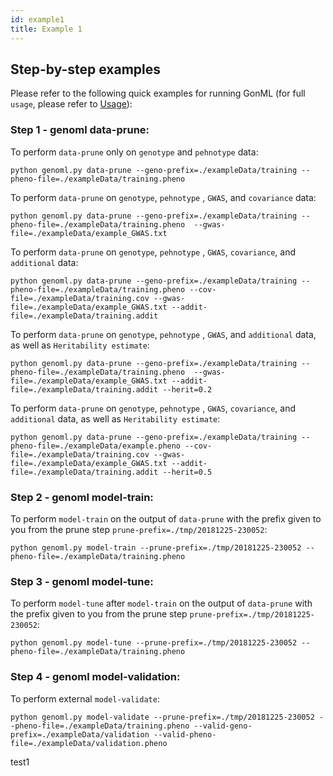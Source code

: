 ```yaml
---
id: example1
title: Example 1
---
```


## Step-by-step examples 
Please refer to the following quick examples for running GonML (for full `usage`, please refer to [Usage](#usage)):

### Step 1 - genoml data-prune:
To perform `data-prune` only on `genotype` and `pehnotype` data:

    python genoml.py data-prune --geno-prefix=./exampleData/training --pheno-file=./exampleData/training.pheno 

To perform `data-prune`  on `genotype`, `pehnotype` , `GWAS`, and `covariance` data:
 
    python genoml.py data-prune --geno-prefix=./exampleData/training --pheno-file=./exampleData/training.pheno  --gwas-file=./exampleData/example_GWAS.txt  

To perform `data-prune`  on `genotype`, `pehnotype` , `GWAS`, `covariance`, and `additional` data:

    python genoml.py data-prune --geno-prefix=./exampleData/training --pheno-file=./exampleData/training.pheno --cov-file=./exampleData/training.cov --gwas-file=./exampleData/example_GWAS.txt --addit-file=./exampleData/training.addit  

To perform `data-prune`  on `genotype`, `pehnotype` , `GWAS`, and `additional` data, as well as `Heritability estimate`:

    python genoml.py data-prune --geno-prefix=./exampleData/training --pheno-file=./exampleData/training.pheno  --gwas-file=./exampleData/example_GWAS.txt --addit-file=./exampleData/training.addit --herit=0.2  

To perform `data-prune`  on `genotype`, `pehnotype` , `GWAS`, `covariance`, and `additional` data, as well as `Heritability estimate`:

    python genoml.py data-prune --geno-prefix=./exampleData/training --pheno-file=./exampleData/example.pheno --cov-file=./exampleData/training.cov --gwas-file=./exampleData/example_GWAS.txt --addit-file=./exampleData/training.addit --herit=0.5 

### Step 2 - genoml model-train:
To perform `model-train`  on the output of `data-prune` with the prefix given to you from the prune step `prune-prefix=./tmp/20181225-230052`:
 
    python genoml.py model-train --prune-prefix=./tmp/20181225-230052 --pheno-file=./exampleData/training.pheno  

### Step 3 - genoml model-tune:
To perform `model-tune`  after `model-train`  on the output of `data-prune` with the prefix given to you from the prune step `prune-prefix=./tmp/20181225-230052`:

    python genoml.py model-tune --prune-prefix=./tmp/20181225-230052 --pheno-file=./exampleData/training.pheno

### Step 4 - genoml model-validation:
To perform external `model-validate`:

    python genoml.py model-validate --prune-prefix=./tmp/20181225-230052 --pheno-file=./exampleData/training.pheno --valid-geno-prefix=./exampleData/validation --valid-pheno-file=./exampleData/validation.pheno
 
test1
